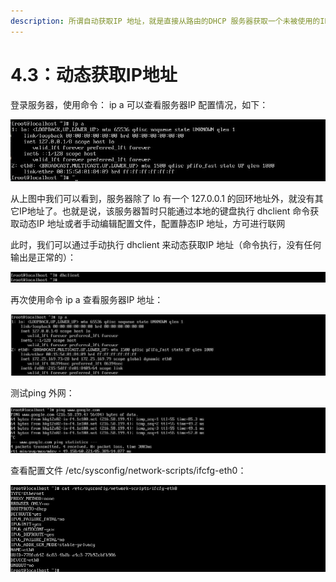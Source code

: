 ```yaml
---
description: 所谓自动获取IP 地址，就是直接从路由的DHCP 服务器获取一个未被使用的IP的地址！
---
```


# 4.3：动态获取IP地址

登录服务器，使用命令： ip a  可以查看服务器IP 配置情况，如下：

![](../.gitbook/assets/20180411143645.jpg)

从上图中我们可以看到，服务器除了 lo 有一个 127.0.0.1 的回环地址外，就没有其它IP地址了。也就是说，该服务器暂时只能通过本地的键盘执行  dhclient 命令获取动态IP 地址或者手动编辑配置文件，配置静态IP 地址，方可进行联网

此时，我们可以通过手动执行 dhclient 来动态获取IP 地址（命令执行，没有任何输出是正常的）：

![](../.gitbook/assets/20180411143646.jpg)

再次使用命令 ip a  查看服务器IP 地址：

![](../.gitbook/assets/20180411143647.jpg)

测试ping 外网：

![](../.gitbook/assets/20180411143648.jpg)

查看配置文件 /etc/sysconfig/network-scripts/ifcfg-eth0：

![](../.gitbook/assets/20180411143649.jpg)



